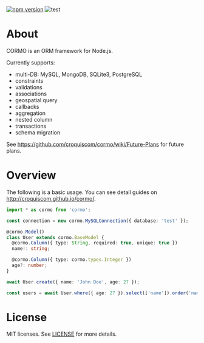 [![npm version](https://badge.fury.io/js/cormo.svg)](http://badge.fury.io/js/cormo)
![test](https://github.com/croquiscom/cormo/workflows/test/badge.svg)

# About

CORMO is an ORM framework for Node.js.

Currently supports:

- multi-DB: MySQL, MongoDB, SQLite3, PostgreSQL
- constraints
- validations
- associations
- geospatial query
- callbacks
- aggregation
- nested column
- transactions
- schema migration

See https://github.com/croquiscom/cormo/wiki/Future-Plans for future plans.

# Overview

The following is a basic usage.
You can see detail guides on http://croquiscom.github.io/cormo/.

```typescript
import * as cormo from 'cormo';

const connection = new cormo.MySQLConnection({ database: 'test' });

@cormo.Model()
class User extends cormo.BaseModel {
  @cormo.Column({ type: String, required: true, unique: true })
  name!: string;

  @cormo.Column({ type: cormo.types.Integer })
  age?: number;
}

await User.create({ name: 'John Doe', age: 27 });

const users = await User.where({ age: 27 }).select(['name']).order('name').limit(5).skip(100);
```

# License

MIT licenses. See [LICENSE](https://github.com/croquiscom/cormo/blob/master/packages/cormo/LICENSE) for more details.

